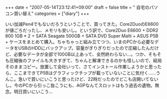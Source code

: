 +++
date = "2007-05-14T23:12:41+09:00"
draft = false
title = " 自宅のパソコン買い替え"
categories = ["diary"]
+++

いい加減Pen4でもないだろうということで、買ってきた。Core2DuoのE6600が値ごろだったし、メモリも安いし。という訳で、Core2Duo E6600 + DDR2 800 1GB * 2 + SATA Seagate 500GB + SATA DVD Super Malti + ASUS P5B + ケースをまとめて購入。ちゃちゃっと組み立てつつ、いまのPCから必要なデータをUSBのHDDにバックアップ。容量がぎりぎりだったので圧縮したんだけど、必要なデータが全部で100GB以上あって、全然終わらない…。つか、そもそも圧縮後のファイルも大きすぎて、ちゃんと解凍できるのかも怪しいので、結局そのままコピー。放置して会社いって、さてインストール作業しようかと思ったら、ここまできてP5Bはグラフィックチップが載っていないことに気付く……うんこ。急いで買いにいこうと思ったけど、22時だったのでどこも店開いてないし。今のPCから引っこ抜こうにも、AGPなんてスロットはもう過去の遺物。無念。明日買いにいこう… 
